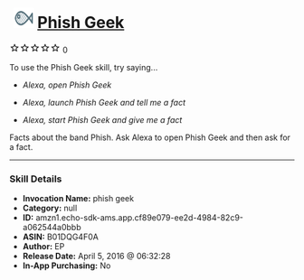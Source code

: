 # &nbsp;<img src="skill_icon" alt="Phish Geek icon" width="36"> [Phish Geek](http://alexa.amazon.com/#skills/amzn1.echo-sdk-ams.app.cf89e079-ee2d-4984-82c9-a062544a0bbb)
![0 stars](../../images/ic_star_border_black_18dp_1x.png)![0 stars](../../images/ic_star_border_black_18dp_1x.png)![0 stars](../../images/ic_star_border_black_18dp_1x.png)![0 stars](../../images/ic_star_border_black_18dp_1x.png)![0 stars](../../images/ic_star_border_black_18dp_1x.png) 0

To use the Phish Geek skill, try saying...

* *Alexa, open Phish Geek*

* *Alexa, launch Phish Geek and tell me a fact*

* *Alexa, start Phish Geek and give me a fact*

Facts about the band Phish. Ask Alexa to open Phish Geek and then ask for a fact.

***

### Skill Details

* **Invocation Name:** phish geek
* **Category:** null
* **ID:** amzn1.echo-sdk-ams.app.cf89e079-ee2d-4984-82c9-a062544a0bbb
* **ASIN:** B01DQG4F0A
* **Author:** EP
* **Release Date:** April 5, 2016 @ 06:32:28
* **In-App Purchasing:** No
